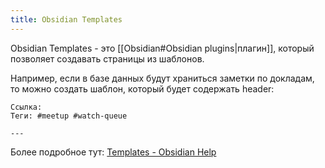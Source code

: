 ```yaml
---
title: Obsidian Templates
---
```


Obsidian Templates - это [[Obsidian#Obsidian plugins|плагин]], который позволяет создавать страницы из шаблонов.

Например, если в базе данных будут храниться заметки по докладам, то можно создать шаблон, который будет содержать header:

```
Ссылка: 
Теги: #meetup #watch-queue 

---
```

Более подробное тут: [Templates - Obsidian Help](https://help.obsidian.md/Plugins/Templates)